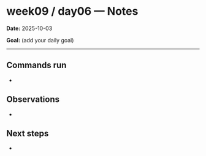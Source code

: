 ﻿# week09 / day06 — Notes

**Date:** 2025-10-03

**Goal:** (add your daily goal)

---
## Commands run
- 

## Observations
- 

## Next steps
- 
